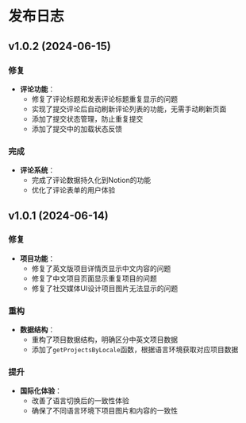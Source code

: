 # 发布日志

## v1.0.2 (2024-06-15)

### 修复

- **评论功能**：
  - 修复了评论标题和发表评论标题重复显示的问题
  - 实现了提交评论后自动刷新评论列表的功能，无需手动刷新页面
  - 添加了提交状态管理，防止重复提交
  - 添加了提交中的加载状态反馈

### 完成

- **评论系统**：
  - 完成了评论数据持久化到Notion的功能
  - 优化了评论表单的用户体验

## v1.0.1 (2024-06-14)

### 修复

- **项目功能**：
  - 修复了英文版项目详情页显示中文内容的问题
  - 修复了中文项目页面显示重复项目的问题
  - 修复了社交媒体UI设计项目图片无法显示的问题
  
### 重构

- **数据结构**：
  - 重构了项目数据结构，明确区分中英文项目数据
  - 添加了`getProjectsByLocale`函数，根据语言环境获取对应项目数据

### 提升

- **国际化体验**：
  - 改善了语言切换后的一致性体验
  - 确保了不同语言环境下项目图片和内容的一致性 